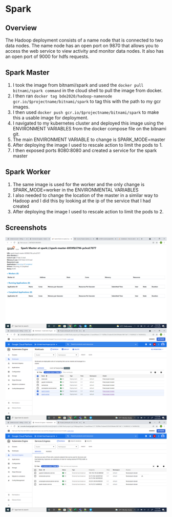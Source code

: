 # Spark
## Overview 
The Hadoop deployment consists of a name node that is connected to two data nodes. The name node has an open port on 9870 that allows you to access the web service to view activity and monitor data nodes. It also has an open port of 9000 for hdfs requests.

## Spark Master
1. I took the image from bitnami/spark and used the `docker pull bitnami/spark command` in the cloud shell to pull the image from docker.
2. I then ran `docker tag bde2020/hadoop-namenode gcr.io/$projectname/bitnami/spark` to tag this with the path to my gcr images.
3. I then used `docker push gcr.io/$projectname/bitnami/spark` to make this a usable image for deployment.
4. I navigated to my kubernetes cluster and deployed this image using the ENVIRONMENT VARIABLES from the docker compose file on the bitnami git.
5. The main ENVIRONMENT VARIABLE to change is SPARK_MODE=master 
6. After deploying the image I used to rescale action to limit the pods to 1.
7. I then exposed ports 8080:8080 and created a service for the spark master 


## Spark Worker
1. The same image is used for the worker and the only change is SPARK_MODE=worker in the ENVIRONMENTAL VARIABLES
2. I also needed to change the location of the master in a similar way to Hadoop and I did this by looking at the ip of the service that I had created
3. After deploying the image I used to rescale action to limit the pods to 2.

## Screenshots
![Alt text](https://github.com/JaysonPatel/cs1660-course-project/blob/main/Apache%20Spark/Spark%20Running.png?raw=true "Spark Running")
![Alt text](https://github.com/JaysonPatel/cs1660-course-project/blob/main/Apache%20Spark/Spark%20Workload.png?raw=true "Workloads")
![Alt text](https://github.com/JaysonPatel/cs1660-course-project/blob/main/Apache%20Spark/Services.png?raw=true "Services")
